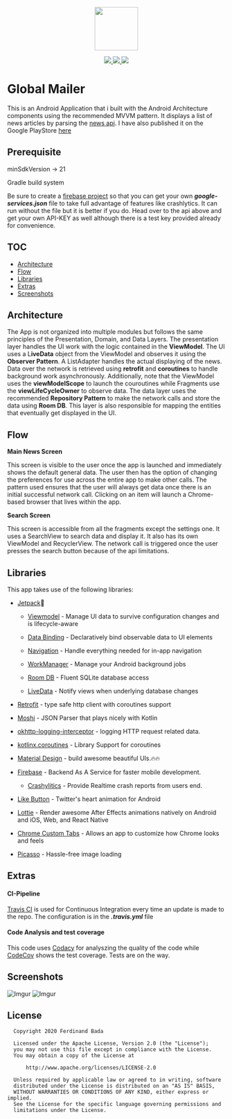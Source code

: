 <p align="center">
<img src="https://i.imgur.com/KcKik6As.jpg" width="100"/>
</p>
<p align="center">
<a href="https://travis-ci.com/Fbada006/GlobalMailer">
<img src="https://travis-ci.com/Fbada006/GlobalMailer.svg?branch=master"/>
</a>
<a href="https://codecov.io/gh/Fbada006/GlobalMailer">
  <img src="https://codecov.io/gh/Fbada006/GlobalMailer/branch/master/graph/badge.svg" />
</a>
<a href="https://www.codacy.com/manual/Fbada006/GlobalMailer?utm_source=github.com&amp;utm_medium=referral&amp;utm_content=Fbada006/GlobalMailer&amp;utm_campaign=Badge_Grade"><img src="https://api.codacy.com/project/badge/Grade/ed8c9e3d5f5f43559399c4b9f0df7492"/>
</a>
</p>

# Global Mailer

This is an Android Application that i built with the Android Architecture components using the 
recommended MVVM pattern. It displays a list of news articles by parsing the [news api](https://newsapi.org/).
I have also published it on the Google PlayStore [here](https://play.google.com/store/apps/details?id=com.droidafricana.globalmail)

## Prerequisite

minSdkVersion -> 21

Gradle build system

Be sure to create a [firebase project](https://firebase.google.com/) so that you can get your own
***google-services.json*** file to take full advantage of features like crashlytics. It can run without
the file but it is better if you do. Head over to the api above and get your own API-KEY as well
although there is a test key provided already for convenience.


## TOC

- [Architecture](#architecture)
- [Flow](#flow)
- [Libraries](#libraries)
- [Extras](#extras)
- [Screenshots](#screenshots)

## Architecture

The App is not organized into multiple modules but follows the same principles of 
the Presentation, Domain, and Data Layers. 
The presentation layer handles the UI work with the logic contained in the **ViewModel**. 
The UI uses a L**iveData** object from the ViewModel and observes it using the **Observer Pattern**. 
A ListAdapter handles the actual displaying of the news. Data over the network is retrieved using
**retrofit** and **coroutines** to handle background work asynchronously. Additionally, note that
the ViewModel uses the **viewModelScope** to launch the couroutines while Fragments use the **viewLifeCycleOwner**
to observe data.
The data layer uses the recommended **Repository Pattern** to make the network calls and store the data using 
**Room DB**. This layer is also responsible for mapping the entities that eventually get displayed in the UI.

## Flow

 **Main News Screen**
 
  This screen is visible to the user once the app is launched and immediately shows the default general
  data. The user then has the option of changing the preferences for use across the entire app to make
  other calls. The pattern used ensures that the user will always get data once there is an initial successful 
  network call. Clicking on an item will launch a Chrome-based browser that lives within the app.
 
 **Search Screen**
 
 This screen is accessible from all the fragments except the settings one. It uses a SearchView to search data
 and display it. It also has its own ViewModel and RecyclerView. The network call is triggered once the user
 presses the search button because of the api limitations.

 
## Libraries

This app takes use of the following libraries:

- [Jetpack](https://developer.android.com/jetpack)🚀
  - [Viewmodel](https://developer.android.com/topic/libraries/architecture/viewmodel) - Manage UI data to survive configuration changes and is lifecycle-aware
  
  - [Data Binding](https://developer.android.com/topic/libraries/data-binding) - Declaratively bind observable data to UI elements
  - [Navigation](https://developer.android.com/guide/navigation/) - Handle everything needed for in-app navigation
  - [WorkManager](https://developer.android.com/topic/libraries/architecture/workmanager) - Manage your Android background jobs
  - [Room DB](https://developer.android.com/topic/libraries/architecture/room) - Fluent SQLite database access
  - [LiveData](https://developer.android.com/topic/libraries/architecture/livedata) - Notify views when underlying database changes
- [Retrofit](https://square.github.io/retrofit/) - type safe http client with coroutines support 

- [Moshi](https://github.com/square/moshi) - JSON Parser that plays nicely with Kotlin 
- [okhttp-logging-interceptor](https://github.com/square/okhttp/blob/master/okhttp-logging-interceptor/README.md) - logging HTTP request related data.
- [kotlinx.coroutines](https://github.com/Kotlin/kotlinx.coroutines) - Library Support for coroutines
- [Material Design](https://material.io/develop/android/docs/getting-started/) - build awesome beautiful UIs.🔥🔥
- [Firebase](https://firebase.google.com/) - Backend As A Service for faster mobile development.
  - [Crashylitics](https://firebase.google.com/docs/crashlytics) - Provide Realtime crash reports from users end.
- [Like Button](https://github.com/jd-alexander/LikeButton) - Twitter's heart animation for Android
- [Lottie](https://github.com/airbnb/lottie-android) - Render awesome After Effects animations natively on Android and iOS, Web, and React Native
- [Chrome Custom Tabs](https://developer.chrome.com/multidevice/android/customtabs) - Allows an app to customize how Chrome looks and feels
- [Picasso](https://square.github.io/picasso/) - Hassle-free image loading


## Extras

#### CI-Pipeline

[Travis CI](https://travis-ci.com/) is used for Continuous Integration every time an update is made
to the repo. The configuration is in the ***.travis.yml*** file

#### Code Analysis and test coverage

This code uses [Codacy](https://www.codacy.com/) for analyszing the quality of the code
while [CodeCov](https://codecov.io/gh) shows the test coverage. Tests are on the way.


## Screenshots
![Imgur](https://i.imgur.com/9Gtq3Gt.jpg) ![Imgur](https://i.imgur.com/MdtDD5J.jpg)

## License

 ```
   Copyright 2020 Ferdinand Bada

   Licensed under the Apache License, Version 2.0 (the "License");
   you may not use this file except in compliance with the License.
   You may obtain a copy of the License at

       http://www.apache.org/licenses/LICENSE-2.0

   Unless required by applicable law or agreed to in writing, software
   distributed under the License is distributed on an "AS IS" BASIS,
   WITHOUT WARRANTIES OR CONDITIONS OF ANY KIND, either express or implied.
   See the License for the specific language governing permissions and
   limitations under the License.
 ```

